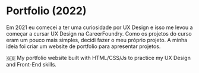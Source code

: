 # Portfolio (2022)
Em 2021 eu comecei a ter uma curiosidade por UX Design e isso me levou a começar a cursar UX Design na CareerFoundry. Como os projetos do curso eram um pouco mais simples, decidi fazer o meu próprio projeto. A minha ideia foi criar um website de portfolio para apresentar projetos. 













🇬🇧 My portfolio website built with HTML/CSS/Js to practice my UX Design and Front-End skills.
